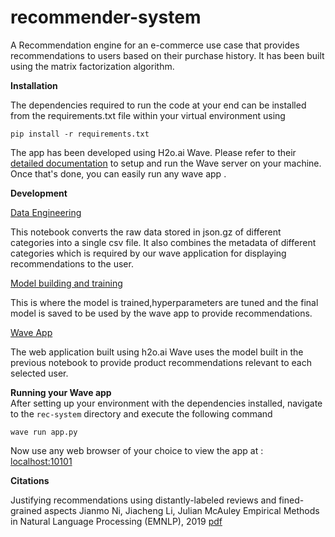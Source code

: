# recommender-system
A Recommendation engine for an e-commerce use case that provides recommendations to users based on their purchase history. It has been built using the matrix factorization algorithm. 

**Installation**

The dependencies required to run the code at your end can be installed from the requirements.txt file within your virtual environment using 

```pip install -r requirements.txt ```

The app has been developed using H2o.ai Wave. Please refer to their [detailed documentation](https://wave.h2o.ai/docs/installation) to setup and run the Wave server on your machine. Once that's done, you can easily run any wave app . 

**Development**

[Data Engineering](https://github.com/shrinidhin/recommender-system/blob/main/Gathering%20data.ipynb)

This notebook converts the raw data stored in json.gz of different categories into a single csv file. It also combines the metadata of different categories which is required by our wave application for displaying recommendations to the user.

[Model building and training](https://github.com/shrinidhin/recommender-system/blob/main/recommendation-system-using-matrix-factorization.ipynb)

This is where the model is trained,hyperparameters are tuned and the final model is saved to be used by the wave app to provide recommendations.

[Wave App](https://github.com/shrinidhin/recommender-system/tree/main/rec-system)

The web application built using h2o.ai Wave uses the model built in the previous notebook to provide product recommendations relevant to each selected user. 

**Running your Wave app**\
After setting up your environment with the dependencies installed, navigate to the ```rec-system``` directory and execute the following command

```wave run app.py```

Now use any web browser of your choice to view the app at : [localhost:10101]()

**Citations**

Justifying recommendations using distantly-labeled reviews and fined-grained aspects
Jianmo Ni, Jiacheng Li, Julian McAuley
Empirical Methods in Natural Language Processing (EMNLP), 2019 [pdf](http://cseweb.ucsd.edu/~jmcauley/pdfs/emnlp19a.pdf)



